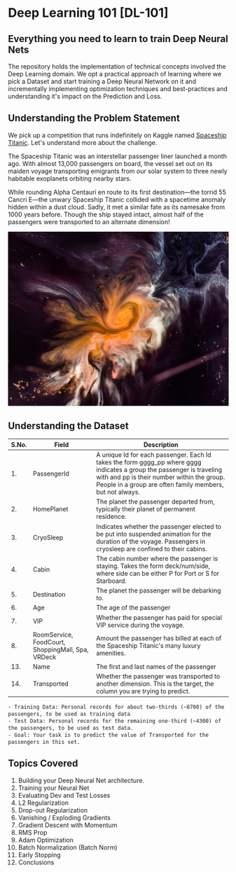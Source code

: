 # Deep Learning 101 [DL-101]
## Everything you need to learn to train Deep Neural Nets 

The repository holds the implementation of technical concepts involved the Deep Learning domain. We opt a practical approach of learning where we pick a Dataset and start training a Deep Neural Network on it and incrementally implementing optimization techniques and best-practices and understanding it's impact on the Prediction and Loss.

## Understanding the Problem Statement

We pick up a competition that runs indefinitely on Kaggle named [Spaceship Titanic](https://www.kaggle.com/competitions/spaceship-titanic/overview). Let's understand more about the challenge.

The Spaceship Titanic was an interstellar passenger liner launched a month ago. With almost 13,000 passengers on board, the vessel set out on its maiden voyage transporting emigrants from our solar system to three newly habitable exoplanets orbiting nearby stars.

While rounding Alpha Centauri en route to its first destination—the torrid 55 Cancri E—the unwary Spaceship Titanic collided with a spacetime anomaly hidden within a dust cloud. Sadly, it met a similar fate as its namesake from 1000 years before. Though the ship stayed intact, almost half of the passengers were transported to an alternate dimension!


![Competition](./media/competition.jpg)

## Understanding the Dataset

| S.No. | Field | Description |
|---|---|--|
|1. | PassengerId | A unique Id for each passenger. Each Id takes the form gggg_pp where gggg indicates a group the passenger is traveling with and pp is their number within the group. People in a group are often family members, but not always.|
|2. | HomePlanet | The planet the passenger departed from, typically their planet of permanent residence.|
|3. | CryoSleep  | Indicates whether the passenger elected to be put into suspended animation for the duration of the voyage. Passengers in cryosleep are confined to their cabins.|
|4. | Cabin | The cabin number where the passenger is staying. Takes the form deck/num/side, where side can be either P for Port or S for Starboard.|
|5. | Destination | The planet the passenger will be debarking to.|
|6. | Age | The age of the passenger|
|7. | VIP | Whether the passenger has paid for special VIP service during the voyage.|
|8. |RoomService, FoodCourt, ShoppingMall, Spa, VRDeck | Amount the passenger has billed at each of the Spaceship Titanic's many luxury amenities.|
|13. |Name | The first and last names of the passenger|
|14. |Transported | Whether the passenger was transported to another dimension. This is the target, the column you are trying to predict.|

```
- Training Data: Personal records for about two-thirds (~8700) of the passengers, to be used as training data
- Test Data: Personal records for the remaining one-third (~4300) of the passengers, to be used as test data. 
- Goal: Your task is to predict the value of Transported for the passengers in this set.
```

## Topics Covered

1. Building your Deep Neural Net architecture.
2. Training your Neural Net
3. Evaluating Dev and Test Losses
4. L2 Regularization
5. Drop-out Regularization
6. Vanishing / Exploding Gradients
7. Gradient Descent with Momentum
8. RMS Prop
9. Adam Optimization 
10. Batch Normalization (Batch Norm)
11. Early Stopping
12. Conclusions